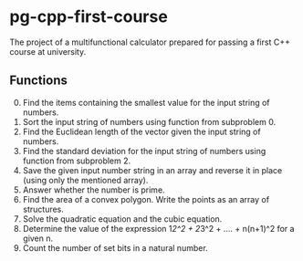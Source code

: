 # pg-cpp-first-course

The project of a multifunctional calculator prepared for passing a first C++ course at university.

## Functions
0) Find the items containing the smallest value for the input string of numbers.
1) Sort the input string of numbers using function from subproblem 0.
2) Find the Euclidean length of the vector given the input string of numbers.
3) Find the standard deviation for the input string of numbers using function from subproblem 2.
4) Save the given input number string in an array and reverse it in place (using only the mentioned array).
5) Answer whether the number is prime.
6) Find the area of a convex polygon. Write the points as an array of structures.
7) Solve the quadratic equation and the cubic equation.
8) Determine the value of the expression 1*2^2 + 2*3^2 + .... + n(n+1)^2 for a given n.
9) Count the number of set bits in a natural number.
